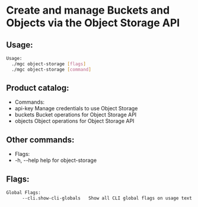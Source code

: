 # Create and manage Buckets and Objects via the Object Storage API

## Usage:
```bash
Usage:
  ./mgc object-storage [flags]
  ./mgc object-storage [command]
```

## Product catalog:
- Commands:
- api-key     Manage credentials to use Object Storage
- buckets     Bucket operations for Object Storage API
- objects     Object operations for Object Storage API

## Other commands:
- Flags:
- -h, --help   help for object-storage

## Flags:
```bash
Global Flags:
      --cli.show-cli-globals   Show all CLI global flags on usage text
```

